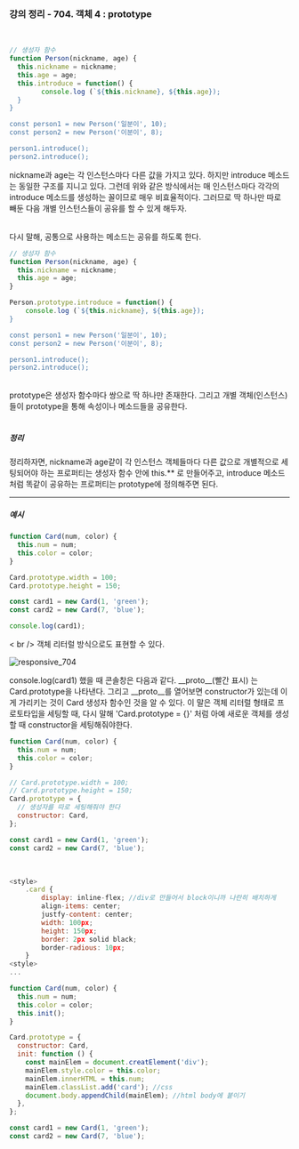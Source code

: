 ### 강의 정리 - 704. 객체 4 : prototype

<br />

```javascript
// 생성자 함수
function Person(nickname, age) {
  this.nickname = nickname;
  this.age = age;
  this.introduce = function() {
        console.log (`${this.nickname}, ${this.age});
  }
}

const person1 = new Person('일분이', 10);
const person2 = new Person('이분이', 8);

person1.introduce();
person2.introduce();
```

nickname과 age는 각 인스턴스마다 다른 값을 가지고 있다. 하지만 introduce 메소드는 동일한 구조를 지니고 있다. 그런데 위와 같은 방식에서는 매 인스턴스마다 각각의 introduce 메소드를 생성하는 꼴이므로 매우 비효율적이다. 그러므로 딱 하나만 따로 빼둔 다음 개별 인스턴스들이 공유를 할 수 있게 해두자.

<br />
다시 말해, 공통으로 사용하는 메소드는 공유를 하도록 한다.

```javascript
// 생성자 함수
function Person(nickname, age) {
  this.nickname = nickname;
  this.age = age;
}

Person.prototype.introduce = function() {
    console.log (`${this.nickname}, ${this.age});
}

const person1 = new Person('일분이', 10);
const person2 = new Person('이분이', 8);

person1.introduce();
person2.introduce();
```

<br />
prototype은 생성자 함수마다 쌍으로 딱 하나만 존재한다. 그리고 개별 객체(인스턴스)들이 prototype을 통해 속성이나 메소드들을 공유한다.

<br/>
<br/>

##### 정리

정리하자면, nickname과 age같이 각 인스턴스 객체들마다 다른 값으로 개별적으로 세팅되어야 하는 프로퍼티는 생성자 함수 안에 this.\*\* 로 만들어주고, introduce 메소드처럼 똑같이 공유하는 프로퍼티는 prototype에 정의해주면 된다.
<br />

---

##### 예시

```javascript
function Card(num, color) {
  this.num = num;
  this.color = color;
}

Card.prototype.width = 100;
Card.prototype.height = 150;

const card1 = new Card(1, 'green');
const card2 = new Card(7, 'blue');

console.log(card1);
```

< br />
객체 리터럴 방식으로도 표현할 수 있다.

![responsive_704](https://user-images.githubusercontent.com/75867748/102706063-e905c680-42d1-11eb-9149-8a9f2fb1c3da.png)

console.log(card1) 했을 때 콘솔창은 다음과 같다. \_\_proto\_\_(빨간 표시) 는 Card.prototype을 나타낸다. 그리고 \_\_proto\_\_를 열어보면 constructor가 있는데 이게 가리키는 것이 Card 생성자 함수인 것을 알 수 있다. 이 말은 객체 리터럴 형태로 프로토타입을 세팅할 때, 다시 말해 'Card.prototype = {}' 처럼 아예 새로운 객체를 생성할 때 constructor을 세팅해줘야한다.

```javascript
function Card(num, color) {
  this.num = num;
  this.color = color;
}

// Card.prototype.width = 100;
// Card.prototype.height = 150;
Card.prototype = {
  // 생성자를 따로 세팅해줘야 한다
  constructor: Card,
};

const card1 = new Card(1, 'green');
const card2 = new Card(7, 'blue');
```

<br />

```javascript
<style>
    .card {
        display: inline-flex; //div로 만들어서 block이니까 나란히 배치하게
        align-items: center;
        justfy-content: center;
        width: 100px;
        height: 150px;
        border: 2px solid black;
        border-radious: 10px;
    }
<style>
...

function Card(num, color) {
  this.num = num;
  this.color = color;
  this.init();
}

Card.prototype = {
  constructor: Card,
  init: function () {
    const mainElem = document.creatElement('div');
    mainElem.style.color = this.color;
    mainElem.innerHTML = this.num;
    mainElem.classList.add('card'); //css
    document.body.appendChild(mainElem); //html body에 붙이기
  },
};

const card1 = new Card(1, 'green');
const card2 = new Card(7, 'blue');
```
